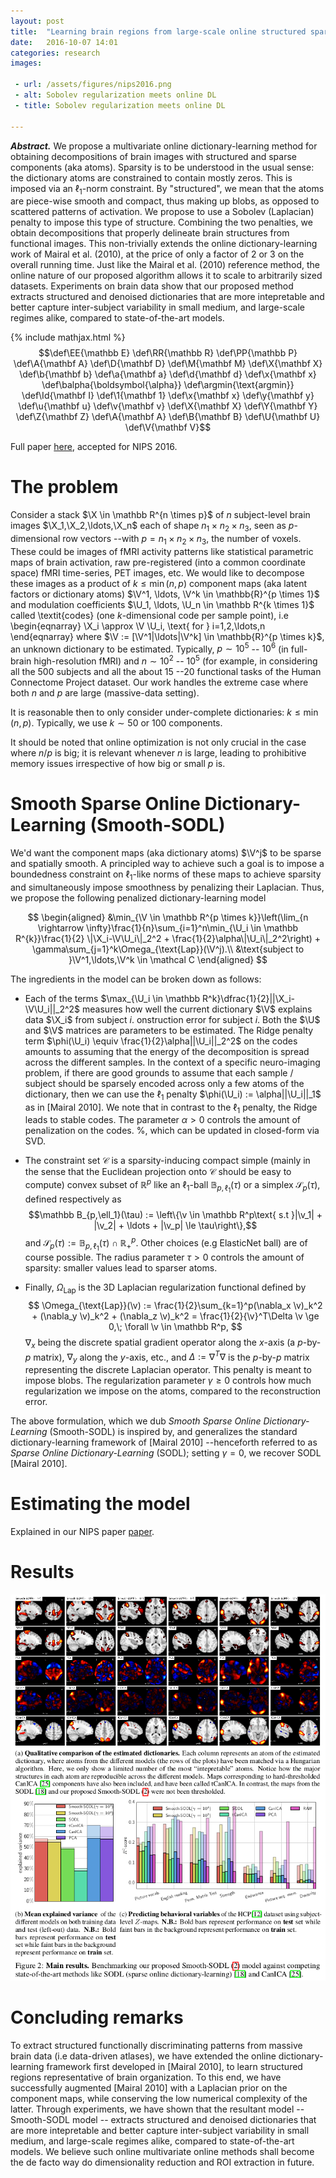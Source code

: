 ```yaml
---
layout: post
title:  "Learning brain regions from large-scale online structured sparse DL"
date:   2016-10-07 14:01
categories: research
images:

 - url: /assets/figures/nips2016.png
 - alt: Sobolev regularization meets online DL
 - title: Sobolev regularization meets online DL

---
```


*<b>Abstract.</b>*
  We propose a multivariate online dictionary-learning
  method for obtaining decompositions of brain
images with structured and sparse components (aka atoms). Sparsity is
to be understood in the usual sense: the dictionary atoms are
constrained to contain mostly zeros. This is imposed via an $\ell_1$-norm
constraint. By "structured", we mean that the atoms are piece-wise
smooth and compact, thus making up blobs, as opposed to scattered
patterns of activation. We propose to use a Sobolev (Laplacian)
penalty to impose this type of structure.
Combining the two penalties, we obtain decompositions that properly
delineate brain structures from functional images.
This non-trivially extends the
online dictionary-learning  work of Mairal et
al. (2010), at the price of only a factor of 2 or 3 on the overall
running time. Just like the Mairal et al. (2010) reference method, the
online nature of our proposed algorithm allows it to scale to
arbitrarily sized datasets. Experiments on brain data show that our proposed method extracts structured and denoised dictionaries that are more intepretable and better capture inter-subject variability in small medium, and large-scale regimes alike, compared to state-of-the-art models.

{% include mathjax.html %}
$$\def\EE{\mathbb E}    \def\RR{\mathbb R}    \def\PP{\mathbb P}    \def\A{\mathbf A} \def\D{\mathbf D} \def\M{\mathbf M} \def\X{\mathbf X} \def\b{\mathbf b} \def\a{\mathbf a} \def\d{\mathbf d} \def\x{\mathbf x} \def\balpha{\boldsymbol{\alpha}} \def\argmin{\text{argmin}} \def\Id{\mathbf I} \def\1{\mathbf 1} \def\x{\mathbf x}  \def\y{\mathbf y}  \def\u{\mathbf u}  \def\v{\mathbf v}  \def\X{\mathbf X}  \def\Y{\mathbf Y}  \def\Z{\mathbf Z}  \def\A{\mathbf A}  \def\B{\mathbf B} \def\U{\mathbf U}  \def\V{\mathbf V}$$

Full paper <a href="https://hal.inria.fr/hal-01369134">here</a>, accepted
for NIPS 2016.

# The problem	  
Consider a stack $\X
\in \mathbb R^{n \times p}$ of $n$ subject-level brain images
$\X_1,\X_2,\ldots,\X_n$ each of shape $n_1 \times n_2 \times n_3$, seen as
$p$-dimensional row vectors --with $p = n_1\times n_2 \times n_3$, the number of voxels. These could be images of fMRI activity
patterns like statistical parametric maps of brain activation, raw
pre-registered (into a common coordinate space) fMRI time-series, PET
images, etc. We would like to decompose these images as a product of
$k \le \min(n, p)$ component maps (aka latent factors or dictionary atoms)
 $\V^1,
\ldots, \V^k \in \mathbb{R}^{p \times 1}$ and modulation coefficients
$\U_1, \ldots, \U_n \in \mathbb R^{k \times 1}$ called \textit{codes} (one $k$-dimensional code per sample point), i.e
\begin{eqnarray}
\X_i \approx \V \U_i, \text{ for } i=1,2,\ldots,n
\end{eqnarray}
where $\V := [\V^1|\ldots|\V^k] \in \mathbb{R}^{p \times k}$, an unknown dictionary to be estimated.
Typically, $p \sim 10^{5}$ --
$10^{6}$ (in full-brain high-resolution fMRI) and $n \sim 10^{2}$ --
$10^{5}$ (for example, in considering all the 500 subjects and all
the about 15 --20 functional tasks of the Human Connectome Project dataset. Our work handles the extreme
case where both $n$ and $p$ are large (massive-data setting). 

It is reasonable then to only consider under-complete dictionaries: $k
\le \min(n, p)$. Typically, we use $k \sim 50$ or $100$ components.

It should be noted that online optimization is not only crucial in the
case where $n / p$ is big; it is relevant whenever $n$ is large,
leading to prohibitive memory issues irrespective of how big or small
$p$ is.

# Smooth Sparse Online Dictionary-Learning (Smooth-SODL)
We'd  want the component maps (aka dictionary atoms) $\V^j$ to be sparse and spatially smooth. A principled way to achieve such a goal is to impose a boundedness constraint on $\ell_1$-like norms of these maps to achieve sparsity and
simultaneously impose smoothness by penalizing their Laplacian.
Thus, we propose the following penalized dictionary-learning model

$$
\begin{aligned}
  &\min_{\V \in \mathbb R^{p \times k}}\left(\lim_{n \rightarrow \infty}\frac{1}{n}\sum_{i=1}^n\min_{\U_i \in \mathbb R^{k}}\frac{1}{2} \|\X_i-\V\U_i\|_2^2 +  \frac{1}{2}\alpha\|\U_i\|_2^2\right) + \gamma\sum_{j=1}^k\Omega_{\text{Lap}}(\V^j).\\
  &\text{subject to }\V^1,\ldots,\V^k \in \mathcal C
\end{aligned}
$$

The ingredients in the model can be broken down as follows:

- Each of the terms $\max_{\U_i \in \mathbb R^k}\dfrac{1}{2}||\X_i-\V\U_i||_2^2$ measures how well the current dictionary $\V$ explains data $\X_i$ from subject $i$.
onstruction error for subject $i$. Both the $\U$ and $\V$ matrices are parameters to be estimated.
The Ridge penalty term $\phi(\U_i) \equiv \frac{1}{2}\alpha||\U_i||_2^2$
on the codes amounts to assuming that the energy of the decomposition is
spread across the different samples. In the context of a specific
neuro-imaging problem, if there are good grounds to assume that each
sample / subject should be sparsely encoded across only a few atoms of
the dictionary, then we can use the $\ell_1$ penalty $\phi(\U_i) :=
\alpha||\U_i||_1$ as in [Mairal 2010]. We note that in contrast to
the $\ell_1$ penalty, the Ridge leads to stable codes. The parameter $\alpha > 0$ controls the amount of penalization on the codes. %, which can be updated in closed-form via SVD.

- The constraint set $\mathcal C$ is a sparsity-inducing compact
simple (mainly in the sense that the Euclidean projection onto
$\mathcal C$ should be easy to compute) convex subset of $\mathbb R^p$
like an $\ell_1$-ball $\mathbb B_{p,\ell_1}(\tau)$ or a simplex $\mathcal S_p(\tau)$, defined respectively as $$\mathbb B_{p,\ell_1}(\tau) := \left\{\v \in \mathbb R^p\text{ s.t }|\v_1| + |\v_2| + \ldots + |\v_p| \le \tau\right\},$$
and
$\mathcal S_p(\tau) := \mathbb B_{p,\ell_1}(\tau) \cap \mathbb R_+^p.$
Other choices (e.g ElasticNet ball) are of course possible. The radius parameter $\tau > 0$ controls the
amount of sparsity: smaller values lead to sparser atoms.
-  Finally, $\Omega_{\text{Lap}}$ is the 3D Laplacian regularization functional
defined by
$$
\Omega_{\text{Lap}}(\v) := \frac{1}{2}\sum_{k=1}^p(\nabla_x \v)_k^2 + (\nabla_y
\v)_k^2 + (\nabla_z \v)_k^2 =  \frac{1}{2}{\v}^T\Delta \v \ge 0,\;
\forall \v \in \mathbb R^p,
$$
$\nabla_x$ being the discrete spatial gradient operator
along the $x$-axis (a $p$-by-$p$ matrix), $\nabla_y$ along the $y$-axis,
etc., and $\Delta :=
\nabla^T\nabla$ is the $p$-by-$p$ matrix representing the discrete
Laplacian operator. This penalty is meant to impose blobs.
The regularization parameter $\gamma \ge 0$ controls
how much regularization we impose on the atoms, compared to the
reconstruction error.

The above formulation, which we dub *Smooth Sparse Online Dictionary-Learning* (Smooth-SODL) is inspired by, and generalizes the standard
dictionary-learning framework of [Mairal 2010] --henceforth referred to as *Sparse Online Dictionary-Learning* (SODL); setting $\gamma = 0$, we recover SODL [Mairal 2010].

# Estimating the model
Explained in our NIPS paper
<a href="https://hal.inria.fr/hal-01369134">paper</a>.

# Results
<img src="/assets/figures/nips2016.png"/>

# Concluding remarks
To extract structured functionally discriminating patterns
from massive brain data (i.e data-driven atlases), we have extended
the online dictionary-learning framework first developed in
 [Mairal 2010], to learn structured regions
representative of brain organization. To this end, we have successfully augmented [Mairal 2010] with a Laplacian prior on the component maps,
while conserving the low numerical complexity of the latter.
Through experiments, we have shown that the resultant model --Smooth-SODL model -- extracts structured and denoised dictionaries that are more intepretable and better capture inter-subject variability in small medium, and large-scale regimes alike, compared to state-of-the-art models.
We believe such online multivariate online methods shall become the de facto
way do dimensionality reduction and ROI extraction in future.